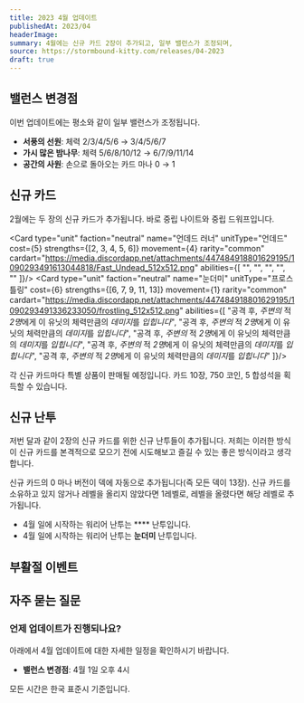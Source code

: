 ```yaml
---
title: 2023 4월 업데이트
publishedAt: 2023/04
headerImage: 
summary: 4월에는 신규 카드 2장이 추가되고, 일부 밸런스가 조정되며,
source: https://stormbound-kitty.com/releases/04-2023
draft: true
---
```


<script>
    import Old from "$components/Old.svelte";
    import ImageBlock from "$components/ImageBlock.svelte";
    import FlexibleList from "$components/FlexibleList.svelte";
    import Icon from "$components/Icon.svelte";
    import Card from "$components/Card.svelte";
    import Comment from "$components/Comment.svelte";
    import DiscountedBrawl from "$components/DiscountedBrawl.md";
</script>

## 밸런스 변경점
이번 업데이트에는 평소와 같이 일부 밸런스가 조정됩니다.

  - **서풍의 선원**: 체력 <Old>2/3/4/5/6</Old> → 3/4/5/6/7
  - **가시 많은 밤나무**: 체력 <Old>5/6/8/10/12</Old> → 6/7/9/11/14
  - **공간의 사원**: 손으로 돌아오는 카드 마나 <Old>0</Old> → 1

## 신규 카드
2월에는 두 장의 신규 카드가 추가됩니다. 바로 중립 나이트와 중립 드워프입니다.

<Card type="unit" faction="neutral" name="언데드 러너" unitType="언데드" cost={5} strengths={[2, 3, 4, 5, 6]} movement={4} rarity="common" cardart="https://media.discordapp.net/attachments/447484918801629195/1090293491613044818/Fast_Undead_512x512.png" abilities={[
    "",
    "",
    "",
    "",
    ""
]}/>
<Card type="unit" faction="neutral" name="눈더미" unitType="프로스틀링" cost={6} strengths={[6, 7, 9, 11, 13]} movement={1} rarity="common" cardart="https://media.discordapp.net/attachments/447484918801629195/1090293491336233050/frostling_512x512.png" abilities={[
    "공격 후, *주변의* 적 *2명*에게 이 유닛의 체력만큼의 *데미지*를 *입힙니다*",
    "공격 후, *주변의* 적 *2명*에게 이 유닛의 체력만큼의 *데미지*를 *입힙니다*",
    "공격 후, *주변의* 적 *2명*에게 이 유닛의 체력만큼의 *데미지*를 *입힙니다*",
    "공격 후, *주변의* 적 *2명*에게 이 유닛의 체력만큼의 *데미지*를 *입힙니다*",
    "공격 후, *주변의* 적 *2명*에게 이 유닛의 체력만큼의 *데미지*를 *입힙니다*"
]}/>

각 신규 카드마다 특별 상품이 판매될 예정입니다. 카드 10장, <Icon type="coin" /> 750 코인, <Icon type="stone" /> 5 합성석을 획득할 수 있습니다.

## 신규 난투
저번 달과 같이 2장의 신규 카드를 위한 신규 난투들이 추가됩니다. 저희는 이러한 방식이 신규 카드를 본격적으로 모으기 전에 시도해보고 즐길 수 있는 좋은 방식이라고 생각합니다.

신규 카드의 0 마나 버전이 덱에 자동으로 추가됩니다(즉 모든 덱이 13장). 신규 카드를 소유하고 있지 않거나 레벨을 올리지 않았다면 1레벨로, 레벨을 올렸다면 해당 레벨로 추가됩니다.

  - 4월 일에 시작하는 워리어 난투는 **** 난투입니다.
  - 4월 일에 시작하는 워리어 난투는 **눈더미** 난투입니다.

## 부활절 이벤트

## 자주 묻는 질문
### 언제 업데이트가 진행되나요?
아래에서 4월 업데이트에 대한 자세한 일정을 확인하시기 바랍니다.

  - **밸런스 변경점**: 4월 1일 오후 4시

모든 시간은 한국 표준시 기준입니다.